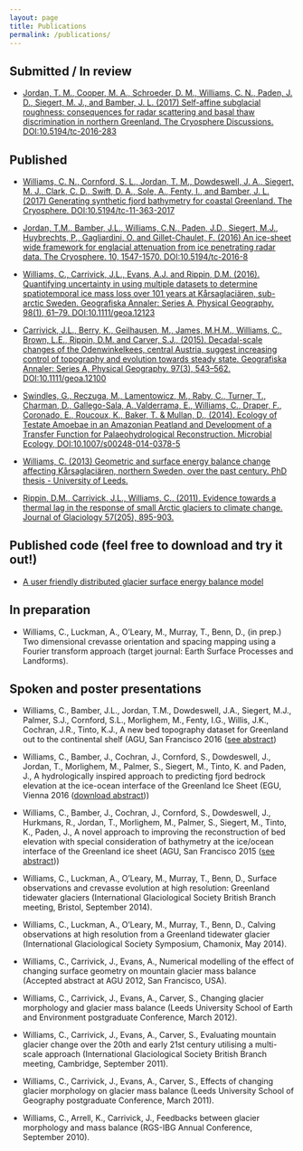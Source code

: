 ```yaml
---
layout: page
title: Publications
permalink: /publications/
---
```


## Submitted / In review

- [Jordan, T. M., Cooper, M. A., Schroeder, D. M., Williams, C. N., Paden, J. D., Siegert, M. J., and Bamber, J. L. (2017) Self-affine subglacial roughness: consequences for radar scattering and basal thaw discrimination in northern Greenland. The Cryosphere Discussions. DOI:10.5194/tc-2016-283](http://www.the-cryosphere-discuss.net/tc-2016-283/)


## Published

- [Williams, C. N., Cornford, S. L., Jordan, T. M., Dowdeswell, J. A., Siegert, M. J., Clark, C. D., Swift, D. A., Sole, A., Fenty, I., and Bamber, J. L. (2017) Generating synthetic fjord bathymetry for coastal Greenland. The Cryosphere. DOI:10.5194/tc-11-363-2017](http://www.the-cryosphere.net/11/363/2017/tc-11-363-2017.html)

- [Jordan, T.M., Bamber, J.L., Williams, C.N., Paden, J.D., Siegert, M.J., Huybrechts, P., Gagliardini, O. and  Gillet-Chaulet, F. (2016) An ice-sheet wide framework for englacial attenuation from ice penetrating radar data. The Cryosphere. 10, 1547-1570. DOI:10.5194/tc-2016-8](http://www.the-cryosphere.net/10/1547/2016/)

- [Williams, C., Carrivick, J.L., Evans, A.J. and Rippin, D.M. (2016). Quantifying uncertainty in using multiple datasets to determine spatiotemporal ice mass loss over 101 years at Kårsaglaciären, sub-arctic Sweden. Geografiska Annaler: Series A, Physical Geography. 98(1), 61–79. DOI:10.1111/geoa.12123](http://onlinelibrary.wiley.com/enhanced/doi/10.1111/geoa.12123)

- [Carrivick, J.L., Berry, K., Geilhausen, M., James, M.H.M., Williams, C., Brown, L.E., Rippin, D.M. and Carver, S.J., (2015). Decadal-scale changes of the Odenwinkelkees, central Austria, suggest increasing control of topography and evolution towards steady state. Geografiska Annaler: Series A, Physical Geography. 97(3), 543–562. DOI:10.1111/geoa.12100](http://onlinelibrary.wiley.com/enhanced/doi/10.1111/geoa.12100)

- [Swindles, G., Reczuga, M., Lamentowicz, M., Raby, C., Turner, T., Charman, D., Gallego-Sala, A.,Valderrama, E., Williams, C., Draper, F., Coronado, E., Roucoux, K., Baker, T. & Mullan, D., (2014). Ecology of Testate Amoebae in an Amazonian Peatland and Development of a Transfer Function for Palaeohydrological Reconstruction. Microbial Ecology, DOI:10.1007/s00248-014-0378-5](http://eprints.whiterose.ac.uk/79110/)

- [Williams, C. (2013) Geometric and surface energy balance change affecting Kårsaglaciären, northern Sweden, over the past century. PhD thesis - University of Leeds.](http://etheses.whiterose.ac.uk/5770)

- [Rippin, D.M., Carrivick, J.L., Williams, C., (2011). Evidence towards a thermal lag in the response of small Arctic glaciers to climate change. Journal of Glaciology 57(205), 895-903.](http://www.ingentaconnect.com/content/igsoc/jog/2011/00000057/00000205/art00013)

## Published code (feel free to download and try it out!)

- [A user friendly distributed glacier surface energy balance model](https://github.com/Chris35Wills/SEB_model_java_files)

## In preparation

- Williams, C., Luckman, A., O’Leary, M., Murray, T., Benn, D., (in prep.) Two dimensional crevasse orientation and spacing mapping using a Fourier transform approach (target journal: Earth Surface Processes and Landforms).

## Spoken and poster presentations

- Williams, C., Bamber, J.L., Jordan, T.M., Dowdeswell, J.A., Siegert, M.J., Palmer, S.J., Cornford, S.L., Morlighem, M., Fenty, I.G., Willis, J.K., Cochran, J.R., Tinto, K.J., A new bed topography dataset for Greenland out to the continental shelf (AGU, San Francisco 2016 ([see abstract](https://agu.confex.com/agu/fm16/meetingapp.cgi/Paper/140978))

- Williams, C., Bamber, J., Cochran, J., Cornford, S., Dowdeswell, J., Jordan, T., Morlighem, M., Palmer, S., Siegert, M., Tinto, K. and Paden, J., A hydrologically inspired approach to predicting fjord bedrock elevation at the ice-ocean interface of the Greenland Ice Sheet (EGU, Vienna 2016 ([download abstract](../papers/EGU2016_abstract.pdf)))  

- Williams, C., Bamber, J., Cochran, J., Cornford, S., Dowdeswell, J., Hurkmans, R., Jordan, T., Morlighem, M., Palmer, S., Siegert, M., Tinto, K., Paden, J., A novel approach to improving the reconstruction of bed elevation with special consideration of bathymetry at the ice/ocean interface of the Greenland ice sheet (AGU, San Francisco 2015 ([see abstract](https://agu.confex.com/agu/fm15/meetingapp.cgi/Paper/69688)))  

- Williams, C., Luckman, A., O’Leary, M., Murray, T., Benn, D., Surface observations and crevasse evolution at high resolution: Greenland tidewater glaciers (International Glaciological Society British Branch meeting, Bristol, September 2014).

- Williams, C., Luckman, A., O’Leary, M., Murray, T., Benn, D., Calving observations at high resolution from a Greenland tidewater glacier (International Glaciological Society Symposium, Chamonix, May 2014).

- Williams, C., Carrivick, J., Evans, A., Numerical modelling of the effect of changing surface geometry on mountain glacier mass balance (Accepted abstract at AGU 2012, San Francisco, USA).

- Williams, C., Carrivick, J., Evans, A., Carver, S., Changing glacier morphology and glacier mass balance (Leeds University School of Earth and Environment postgraduate Conference, March 2012).

- Williams, C., Carrivick, J., Evans, A., Carver, S., Evaluating mountain glacier change over the 20th and early 21st century utilising a multi-scale approach (International Glaciological Society British Branch meeting, Cambridge, September 2011).

- Williams, C., Carrivick, J., Evans, A., Carver, S., Effects of changing glacier morphology on glacier mass balance (Leeds University School of Geography postgraduate Conference, March 2011).

- Williams, C., Arrell, K., Carrivick, J., Feedbacks between glacier morphology and mass balance (RGS-IBG Annual Conference, September 2010).
